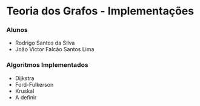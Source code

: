 # Teoria dos Grafos - Implementações

### Alunos
* Rodrigo Santos da Silva
* João Victor Falcão Santos Lima

### Algoritmos Implementados
* Dijkstra
* Ford-Fulkerson
* Kruskal
* A definir

